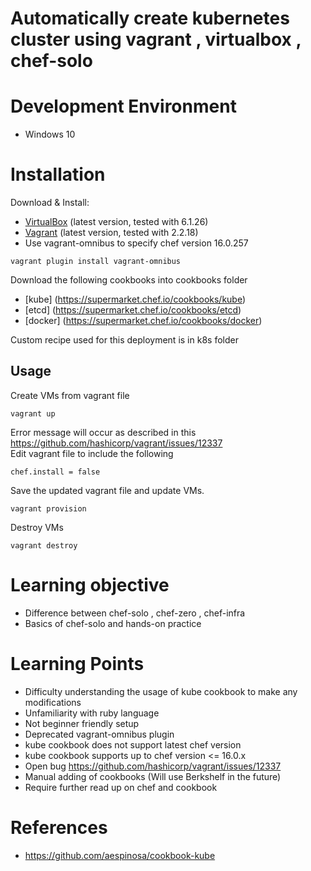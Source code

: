 
# Automatically create kubernetes cluster using vagrant , virtualbox , chef-solo

# Development Environment
- Windows 10

# Installation

Download & Install:
- [VirtualBox](https://www.virtualbox.org/wiki/Downloads) (latest version, tested with 6.1.26)
- [Vagrant](https://www.vagrantup.com/downloads.html) (latest version, tested with 2.2.18)
- Use vagrant-omnibus to specify chef version 16.0.257
```shell
vagrant plugin install vagrant-omnibus
```

Download the following cookbooks into cookbooks folder
- [kube] (https://supermarket.chef.io/cookbooks/kube)
- [etcd] (https://supermarket.chef.io/cookbooks/etcd)
- [docker] (https://supermarket.chef.io/cookbooks/docker)

Custom recipe used for this deployment is in k8s folder

## Usage

Create VMs from vagrant file

```shell
vagrant up
```

Error message will occur as described in this https://github.com/hashicorp/vagrant/issues/12337 <br >
Edit vagrant file to include the following
```shell
chef.install = false
```

Save the updated vagrant file and update VMs.
```shell
vagrant provision
```

Destroy VMs

```shell
vagrant destroy
```
# Learning objective
* Difference between chef-solo , chef-zero , chef-infra
* Basics of chef-solo and hands-on practice

# Learning Points
* Difficulty understanding the usage of kube cookbook to make any modifications
* Unfamiliarity with ruby language
* Not beginner friendly setup
* Deprecated vagrant-omnibus plugin
* kube cookbook does not support latest chef version
* kube cookbook supports up to chef version <= 16.0.x
* Open bug https://github.com/hashicorp/vagrant/issues/12337
* Manual adding of cookbooks (Will use Berkshelf in the future)
* Require further read up on chef and cookbook

# References
* https://github.com/aespinosa/cookbook-kube
